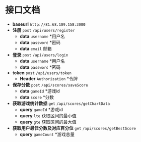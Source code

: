 # 接口文档

- **baseurl** `http://81.68.189.158:3000`
- **注册** `post` `/api/users/register`
  - **data** `username` *用户名
  - **data** `password` *密码
  - **data** `email` 邮箱
- **登录** `post` `/api/users/login`
  - **data** `username` *用户名
  - **data** `password` *密码
- **token** `post` `/api/users/token`
  - **Header** `Authorization` *令牌
- **保存分数** `post` `/api/scores/saveScore`
  - **data** `gameId` *游戏id
  - **data** `score` *分数
- **获取游戏统计数据** `get` `/api/scores/getChartData`
  - **query** `gameId` *游戏id
  - **query** `lte` 获取区间的最小值
  - **query** `gte` 获取区间的最大值
- **获取用户最佳分数及对应百分位** `get` `/api/scores/getBestScore`
  - **query** `gameCount` *游戏总量